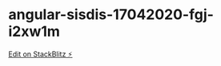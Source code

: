 # angular-sisdis-17042020-fgj-i2xw1m

[Edit on StackBlitz ⚡️](https://stackblitz.com/edit/angular-sisdis-17042020-fgj-i2xw1m)